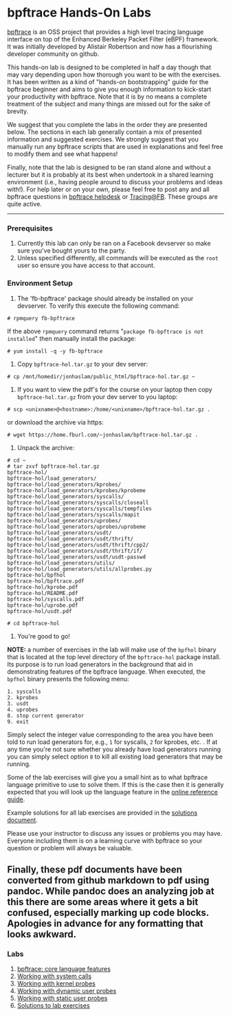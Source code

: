 # bpftrace Hands-On Labs

[bpftrace](https://github.com/iovisor/bpftrace) is an OSS project that provides a high level tracing language interface on top of the Enhanced Berkeley Packet Filter (eBPF) framework. It was initially developed by Alistair Robertson and now has a flourishing developer community on github.

This hands-on lab is designed to be completed in half a day though that may vary depending upon how thorough you want to be with the exercises. It has been written as a kind of "hands-on bootstrapping" guide for the bpftrace beginner and aims to give you enough information to kick-start your productivity with bpftrace. Note that it is by no means a complete treatment of the subject and many things are missed out for the sake of brevity.

We suggest that you complete the labs in the order they are presented below. The sections in each lab generally contain a mix of presented information and suggested exercises. We strongly suggest that you manually run any bpftrace scripts that are used in explanations and feel free to modify them and see what happens!

Finally, note that the lab is designed to be ran stand alone and without a lecturer but it is probably at its best when undertook in a shared learning environment (i.e., having people around to discuss your problems and ideas with!). For help later or on your own, please feel free to post any and all bpftrace questions in [bpftrace helpdesk](https://fb.workplace.com/groups/346871556012338) or [Tracing@FB](https://fb.workplace.com/groups/164037487299023). These groups are quite active.


---

### Prerequisites

1. Currently this lab can only be ran on a Facebook devserver so make sure you've bought yours to the party.
1. Unless specified differently, all commands will be executed as the `root` user so ensure you have access to that account.

### Environment Setup

1. The 'fb-bpftrace' package should already be installed on your devserver. To verify this execute the following command:

```
# rpmquery fb-bpftrace
```

If the above `rpmquery` command returns "`package fb-bpftrace is not installed`" then manually install the package:

```
# yum install -q -y fb-bpftrace
```

1. Copy `bpftrace-hol.tar.gz` to your dev server:

```
# cp /mnt/homedir/jonhaslam/public_html/bpftrace-hol.tar.gz ~
```

1. If you want to view the pdf's for the course on your laptop then copy `bpftrace-hol.tar.gz` from your dev server to you laptop:

```
# scp <unixname>@<hostname>:/home/<unixname>/bpftrace-hol.tar.gz .
```

or download the archive via https:

```
# wget https://home.fburl.com/~jonhaslam/bpftrace-hol.tar.gz .
```


1. Unpack the archive:

```
# cd ~
# tar zxvf bpftrace-hol.tar.gz
bpftrace-hol/
bpftrace-hol/load_generators/
bpftrace-hol/load_generators/kprobes/
bpftrace-hol/load_generators/kprobes/kprobeme
bpftrace-hol/load_generators/syscalls/
bpftrace-hol/load_generators/syscalls/closeall
bpftrace-hol/load_generators/syscalls/tempfiles
bpftrace-hol/load_generators/syscalls/mapit
bpftrace-hol/load_generators/uprobes/
bpftrace-hol/load_generators/uprobes/uprobeme
bpftrace-hol/load_generators/usdt/
bpftrace-hol/load_generators/usdt/thrift/
bpftrace-hol/load_generators/usdt/thrift/cpp2/
bpftrace-hol/load_generators/usdt/thrift/if/
bpftrace-hol/load_generators/usdt/usdt-passwd
bpftrace-hol/load_generators/utils/
bpftrace-hol/load_generators/utils/allprobes.py
bpftrace-hol/bpfhol
bpftrace-hol/bpftrace.pdf
bpftrace-hol/kprobe.pdf
bpftrace-hol/README.pdf
bpftrace-hol/syscalls.pdf
bpftrace-hol/uprobe.pdf
bpftrace-hol/usdt.pdf

# cd bpftrace-hol
```

1. You're good to go!

**NOTE:**  a number of exercises in the lab will make use of the `bpfhol` binary that is located at the top level directory of the `bpftrace-hol` package install. Its purpose is to run load generators in the background that aid in demonstrating features of the bpftrace language. When executed, the `bpfhol` binary presents the following menu:

```
1. syscalls
2. kprobes
3. usdt
4. uprobes
8. stop current generator
9. exit
```

Simply select the integer value corresponding to the area you have been told to run load generators for, e.g., `1` for syscalls, `2` for kprobes, etc. . If at any time you're not sure whether you already have load generators running you can simply select option `8` to kill all existing load generators that may be running.

Some of the lab exercises will give you a small hint as to what bpftrace language primitive to use to solve them. If this is the case then it is generally expected that you will look up the language feature in the [online reference guide](https://github.com/iovisor/bpftrace/blob/master/docs/reference_guide.md).

Example solutions for all lab exercises are provided in the [solutions document](solutions.pdf).

Please use your instructor to discuss any issues or problems you may have. Everyone including them is on a learning curve with bpftrace so your question or problem will always be valuable.

Finally, these pdf documents have been converted from github markdown to pdf using pandoc. While pandoc does an analyzing job at this there are some areas where it gets a bit confused, especially marking up code blocks. Apologies in advance for any formatting that looks awkward.
---

### Labs

1. [bpftrace: core language features](bpftrace.pdf)
1. [Working with system calls](syscalls.pdf)
1. [Working with kernel probes](kprobe.pdf)
1. [Working with dynamic user probes](uprobe.pdf)
1. [Working with static user probes](usdt.pdf)
1. [Solutions to lab exercises](solutions.pdf)
